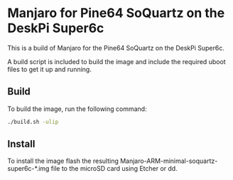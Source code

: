 # Manjaro for Pine64 SoQuartz on the DeskPi Super6c

This is a build of Manjaro for the Pine64 SoQuartz on the DeskPi Super6c.

A build script is included to build the image and include the required uboot files to get it up and running.

## Build

To build the image, run the following command:

```bash
./build.sh -ulip
```

## Install

To install the image flash the resulting Manjaro-ARM-minimal-soquartz-super6c-*.img file to the microSD card using Etcher or dd.
